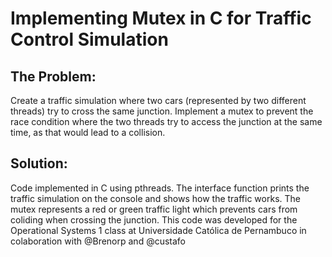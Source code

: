 # Implementing Mutex in C for Traffic Control Simulation

## The Problem:
Create a traffic simulation where two cars (represented by two different threads) try to cross the same junction. 
Implement a mutex to prevent the race condition where the two threads try to access the junction at the same time, as that would lead to a collision.

## Solution:
Code implemented in C using pthreads. The interface function prints the traffic simulation on the console and shows how the traffic works.
The mutex represents a red or green traffic light which prevents cars from coliding when crossing the junction. 
This code was developed for the Operational Systems 1 class at Universidade Católica de Pernambuco in colaboration with @Brenorp and @custafo

